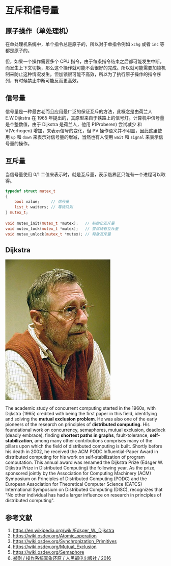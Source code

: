# 互斥和信号量

## 原子操作（单处理机）

在单处理机系统中，单个指令总是原子的，所以对于单指令例如 `xchg` 或者 `inc` 等都是原子的。

但，如果一个操作需要多个 CPU 指令，由于每条指令结束之后都可能发生中断，而发生上下文切换，那么这个操作就可能不会很好的完成。所以就可能需要加锁机制来防止这种情况发生。但加锁很可能不高效，所以为了执行原子操作的指令序列，有时候禁止中断可能反而更高效。

## 信号量

信号量是一种最古老而且应用最广泛的保证互斥的方法，此概念是由荷兰人 E.W.Dijkstra 在 1965 年提出的，其原型来自于铁路上的信号灯。计算机中信号量是个整数值，由于 Dijkstra 是荷兰人，他用 P(Proberen) 尝试减少 和 V(Verhogen) 增加，来表示信号的变化，但 PV 操作语义并不明显，因此这里使用 `up` 和 `down` 来表示对信号量的增减，当然也有人使用 `wait` 和 `signal` 来表示信号量的操作。

## 互斥量

当信号量使用 0/1 二值来表示时，就是互斥量，表示临界区只能有一个进程可以取得。

```c++
typedef struct mutex_t
{
    bool value;     // 信号量
    list_t waiters; // 等待队列
} mutex_t;

void mutex_init(mutex_t *mutex);   // 初始化互斥量
void mutex_lock(mutex_t *mutex);   // 尝试持有互斥量
void mutex_unlock(mutex_t *mutex); // 释放互斥量
```

## Dijkstra

![](./images/Edsger_Wybe_Dijkstra.jpg)

The academic study of concurrent computing started in the 1960s, with Dijkstra (1965) credited with being the first paper in this field, identifying and solving the **mutual exclusion problem**. He was also one of the early pioneers of the research on principles of d**istributed computing**. His foundational work on concurrency, semaphores, mutual exclusion, deadlock (deadly embrace), finding **shortest paths in graphs**, fault-tolerance, **self-stabilization**, among many other contributions comprises many of the pillars upon which the field of distributed computing is built. Shortly before his death in 2002, he received the ACM PODC Influential-Paper Award in distributed computing for his work on self-stabilization of program computation. This annual award was renamed the Dijkstra Prize (Edsger W. Dijkstra Prize in Distributed Computing) the following year. As the prize, sponsored jointly by the Association for Computing Machinery (ACM) Symposium on Principles of Distributed Computing (PODC) and the European Association for Theoretical Computer Science (EATCS) International Symposium on Distributed Computing (DISC), recognizes that "No other individual has had a larger influence on research in principles of distributed computing".

## 参考文献

1. <https://en.wikipedia.org/wiki/Edsger_W._Dijkstra>
2. <https://wiki.osdev.org/Atomic_operation>
3. <https://wiki.osdev.org/Synchronization_Primitives>
4. <https://wiki.osdev.org/Mutual_Exclusion>
5. <https://wiki.osdev.org/Semaphore>
6. [郑刚 / 操作系统真象还原 / 人民邮电出版社 / 2016](https://book.douban.com/subject/26745156/)
